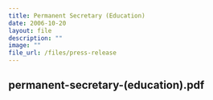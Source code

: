 ```yaml
---
title: Permanent Secretary (Education)
date: 2006-10-20
layout: file
description: ""
image: ""
file_url: /files/press-release
---
```

permanent-secretary-(education).pdf
---
